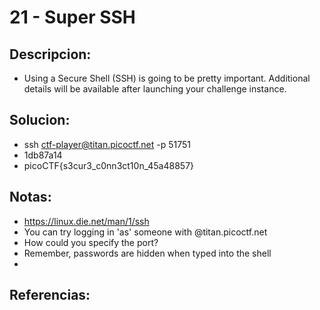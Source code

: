 # 21 - Super SSH

## Descripcion:
* Using a Secure Shell (SSH) is going to be pretty important.
Additional details will be available after launching your challenge instance.

## Solucion:
* ssh ctf-player@titan.picoctf.net -p 51751
* 1db87a14
* picoCTF{s3cur3_c0nn3ct10n_45a48857}

## Notas:
* https://linux.die.net/man/1/ssh
* You can try logging in 'as' someone with <user>@titan.picoctf.net
* How could you specify the port?
* Remember, passwords are hidden when typed into the shell
* 

## Referencias: